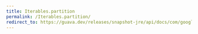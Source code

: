 ```yaml
---
title: Iterables.partition
permalink: /Iterables.partition/
redirect_to: https://guava.dev/releases/snapshot-jre/api/docs/com/google/common/collect/Iterables.html#partition-java.lang.Iterable-int-
---
```

